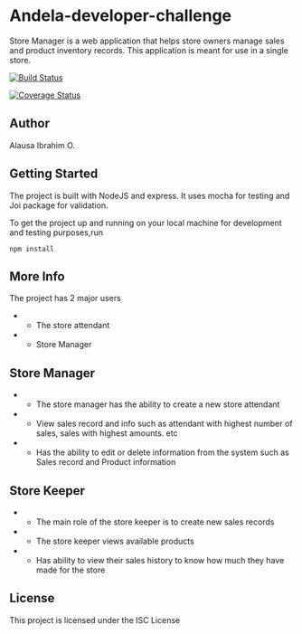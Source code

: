 # Andela-developer-challenge
Store Manager is a web application that helps store owners manage sales and product inventory
records. This application is meant for use in a single store.

[![Build Status](https://travis-ci.com/tosinibrahim96/andela-developer-challenge.svg?branch=development)](https://travis-ci.com/tosinibrahim96/andela-developer-challenge)

[![Coverage Status](https://coveralls.io/repos/github/tosinibrahim96/andela-developer-challenge/badge.svg?branch=development)](https://coveralls.io/github/tosinibrahim96/andela-developer-challenge?branch=development)

## Author 
Alausa Ibrahim O.

## Getting Started
The project is built with NodeJS and express. It uses mocha for testing and Joi package for validation.

To get the project up and running on your local machine for development and testing purposes,run 
```
npm install
```

## More Info
The project has 2 major users
* - The store attendant
* - Store Manager

## Store Manager 
* - The store manager has the ability to create a new store attendant
* - View sales record and info such as attendant with highest number of sales, sales with highest amounts. etc
* - Has the ability to edit or delete information from the system such as Sales record and Product information

## Store Keeper
* - The main role of the store keeper is to create new sales records
* - The store keeper views available products
* - Has ability to view their sales history to know how much they have made for the store

## License
This project is licensed under the ISC License
